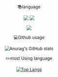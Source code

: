 <div align="center">
 
:books:language

<img src="https://img.shields.io/badge/python-3776AB?style=for-the-badge&logo=python&logoColor=white">  <img src="https://img.shields.io/badge/JAVA-FF9E0F?style=for-the-badge&logo=JAVA&logoColor=white">

 
 <img src="https://img.shields.io/badge/Github-181717?style=for-the-badge&logo=Github&logoColor=white">


:computer:Github usage

![Anurag's GitHub stats](https://github-readme-stats.vercel.app/api?username=iyongchan&show_icons=true&theme=radical)



:pencil2:most Using language

[![Top Langs](https://github-readme-stats.vercel.app/api/top-langs/?username=iyongchan)](https://github.com/anuraghazra/github-readme-stats)
</div>
